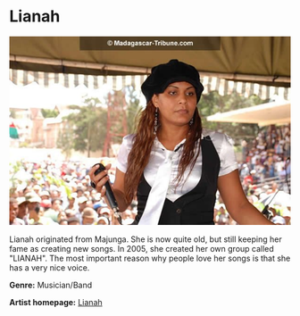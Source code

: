 # Lianah

![Lianah](lianah.jpg)

Lianah originated from Majunga. She is now quite old, but still keeping her fame as creating new songs. In 2005, she created her own group called "LIANAH".
The most important reason why people love her songs is that she has a very nice voice.

**Genre:** Musician/Band

**Artist homepage:** [Lianah](https://fr-fr.facebook.com/pg/lianahgassy/about/?ref=page_internal)
